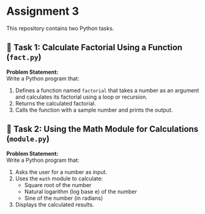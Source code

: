 # Assignment 3

This repository contains two Python tasks.


## 📌 Task 1: Calculate Factorial Using a Function (`fact.py`)

**Problem Statement:**  
Write a Python program that:
1. Defines a function named `factorial` that takes a number as an argument and calculates its factorial using a loop or recursion.  
2. Returns the calculated factorial.  
3. Calls the function with a sample number and prints the output.


## 📌 Task 2: Using the Math Module for Calculations (`module.py`)

**Problem Statement:**  
Write a Python program that:
1. Asks the user for a number as input.  
2. Uses the `math` module to calculate:  
   - Square root of the number  
   - Natural logarithm (log base e) of the number  
   - Sine of the number (in radians)  
3. Displays the calculated results.  
